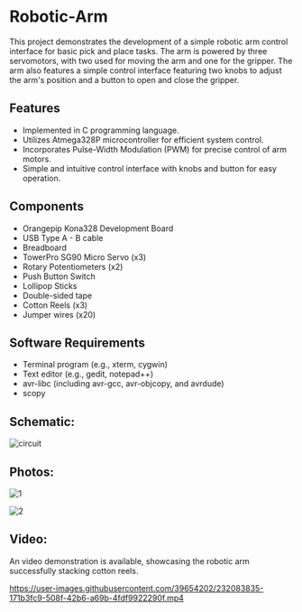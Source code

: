 # Robotic-Arm
This project demonstrates the development of a simple robotic arm control interface for basic pick and place tasks. The arm is powered by three servomotors, with two used for moving the arm and one for the gripper. The arm also features a simple control interface featuring two knobs to adjust the arm's position and a button to open and close the gripper.

## Features

- Implemented in C programming language.
- Utilizes Atmega328P microcontroller for efficient system control.
- Incorporates Pulse-Width Modulation (PWM) for precise control of arm motors.
- Simple and intuitive control interface with knobs and button for easy operation.

## Components

- Orangepip Kona328 Development Board
- USB Type A - B cable
- Breadboard
- TowerPro SG90 Micro Servo (x3)
- Rotary Potentiometers (x2)
- Push Button Switch
- Lollipop Sticks
- Double-sided tape
- Cotton Reels (x3)
- Jumper wires (x20)

## Software Requirements

- Terminal program (e.g., xterm, cygwin)
- Text editor (e.g., gedit, notepad++)
- avr-libc (including avr-gcc, avr-objcopy, and avrdude)
- scopy

## Schematic:

![circuit](https://user-images.githubusercontent.com/39654202/232084113-04733972-e184-4d59-9b3b-507e267c2566.png)

## Photos:

![1](https://user-images.githubusercontent.com/39654202/232084943-12f195c8-0087-4c5a-ba8a-93ad09dcabe5.jpg)

![2](https://user-images.githubusercontent.com/39654202/232084954-288f1553-47e0-4b2b-b792-d4b6a04d808a.jpg)

## Video:

An  video demonstration is available, showcasing the robotic arm successfully stacking cotton reels.

https://user-images.githubusercontent.com/39654202/232083835-171b3fc9-508f-42b6-a69b-4fdf9922290f.mp4
